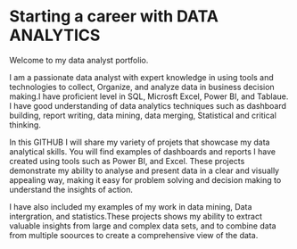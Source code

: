 # Starting a career with DATA ANALYTICS
Welcome to my data analyst portfolio.

I am a passionate data analyst with expert knowledge in using tools and technologies to collect, Organize, and analyze data in business decision making.I have proficient level in SQL, Microsft Excel, Power BI, and Tablaue. I have good understanding of data analytics techniques such as dashboard building, report writing, data mining, data merging, Statistical and critical thinking.

In this GITHUB I will share my variety of projets that showcase my data analytical skills. You will find examples of dashboards and reports I have created using tools such as Power BI, and Excel. These projects demonstrate my ability to analyse and present data in a clear and visually appealing way, making it easy for problem solving and decision making to understand the insights of action.

I have also included my examples of my work in data mining, Data intergration, and statistics.These projects shows my ability to extract valuable insights from large and complex data sets, and to combine data from multiple soources to create a comprehensive view of the data.
